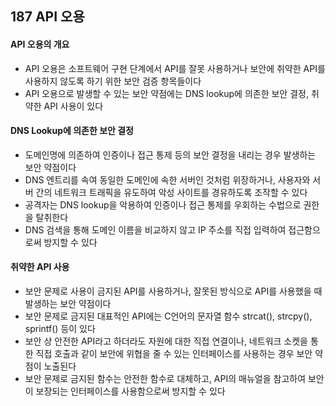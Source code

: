 ## 187 API 오용

#### API 오용의 개요

- API 오용은 소프트웨어 구현 단계에서 API를 잘못 사용하거나 보안에 취약한 API를 사용하지 않도록 하기 위한 보안 검증 항목들이다
- API 오용으로 발생할 수 있는 보안 약점에는 DNS lookup에 의존한 보안 결정, 취약한 API 사용이 있다



#### DNS Lookup에 의존한 보안 결정

- 도메인명에 의존하여 인증이나 접근 통제 등의 보안 결정을 내리는 경우 발생하는 보안 약점이다
- DNS 엔트리를 속여 동일한 도메인에 속한 서버인 것처럼 위장하거나, 사용자와 서버 간의 네트워크 트래픽을 유도하여 악성 사이트를 경유하도록 조작할 수 있다
- 공격자는 DNS lookup을 악용하여 인증이나 접근 통제를 우회하는 수법으로 권한을 탈취한다
- DNS 검색을 통해 도메인 이름을 비교하지 않고 IP 주소를 직접 입력하여 접근함으로써 방지할 수 있다



#### 취약한 API 사용

- 보안 문제로 사용이 금지된 API를 사용하거나, 잘못된 방식으로 API를 사용했을 때 발생하는 보안 약점이다
- 보안 문제로 금지된 대표적인 API에는 C언어의 문자열 함수 strcat(), strcpy(), sprintf() 등이 있다
- 보안 상 안전한 API라고 하더라도 자원에 대한 직접 연결이나, 네트워크 소켓을 통한 직접 호출과 같이 보안에 위협을 줄 수 있는 인터페이스를 사용하는 경우 보안 약점이 노출된다
- 보안 문제로 금지된 함수는 안전한 함수로 대체하고, API의 매뉴얼을 참고하여 보안이 보장되는 인터페이스를 사용함으로써 방지할 수 있다